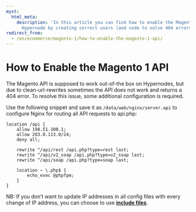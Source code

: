 ```yaml
---
myst:
  html_meta:
    description: 'In this article you can find how to enable the Magento 1 API on
      Hypernode by creating correct users (and code to solve 404 errors). '
redirect_from:
  - /en/ecommerce/magento-1/how-to-enable-the-magento-1-api/
---
```


<!-- source: https://support.hypernode.com/en/ecommerce/magento-1/how-to-enable-the-magento-1-api/ -->

# How to Enable the Magento 1 API

The Magento API is supposed to work out-of-the box on Hypernodes, but due to clean-url-rewrites sometimes the API does not work and returns a 404 error.
To resolve this issue, some additional configuration is required.

Use the following snippet and save it as `/data/web/nginx/server.api` to configure Nginx for routing all API requests to api.php:

```nginx
location /api {
    allow 198.51.100.1;
    allow 203.0.113.0/24;
    deny all;

    rewrite ^/api/rest /api.php?type=rest last;
    rewrite ^/api/v2_soap /api.php?type=v2_soap last;
    rewrite ^/api/soap /api.php?type=soap last;

    location ~ \.php$ {
        echo_exec @phpfpm;
    }
}
```

NB: If you don’t want to update IP addresses in all config files with every change of IP address, you can choose to use [**include files**](https://support.hypernode.com/knowledgebase/create-reusable-config-for-custom-snippets/).
